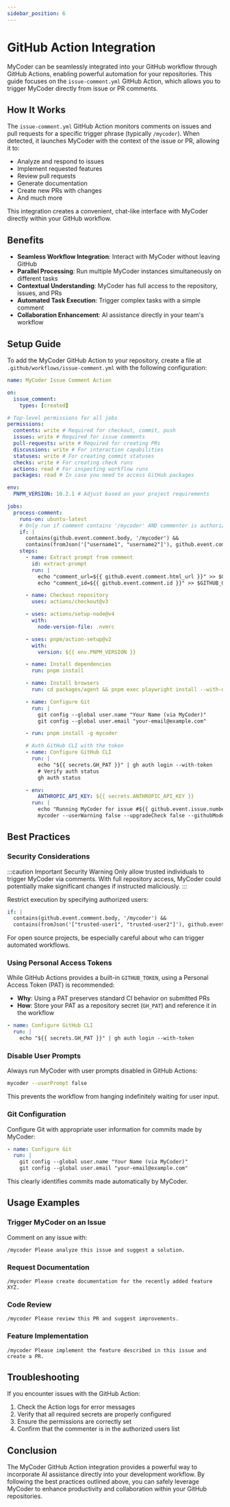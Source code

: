 ```yaml
---
sidebar_position: 6
---
```


# GitHub Action Integration

MyCoder can be seamlessly integrated into your GitHub workflow through GitHub Actions, enabling powerful automation for your repositories. This guide focuses on the `issue-comment.yml` GitHub Action, which allows you to trigger MyCoder directly from issue or PR comments.

## How It Works

The `issue-comment.yml` GitHub Action monitors comments on issues and pull requests for a specific trigger phrase (typically `/mycoder`). When detected, it launches MyCoder with the context of the issue or PR, allowing it to:

- Analyze and respond to issues
- Implement requested features
- Review pull requests
- Generate documentation
- Create new PRs with changes
- And much more

This integration creates a convenient, chat-like interface with MyCoder directly within your GitHub workflow.

## Benefits

- **Seamless Workflow Integration**: Interact with MyCoder without leaving GitHub
- **Parallel Processing**: Run multiple MyCoder instances simultaneously on different tasks
- **Contextual Understanding**: MyCoder has full access to the repository, issues, and PRs
- **Automated Task Execution**: Trigger complex tasks with a simple comment
- **Collaboration Enhancement**: AI assistance directly in your team's workflow

## Setup Guide

To add the MyCoder GitHub Action to your repository, create a file at `.github/workflows/issue-comment.yml` with the following configuration:

```yaml
name: MyCoder Issue Comment Action

on:
  issue_comment:
    types: [created]

# Top-level permissions for all jobs
permissions:
  contents: write # Required for checkout, commit, push
  issues: write # Required for issue comments
  pull-requests: write # Required for creating PRs
  discussions: write # For interaction capabilities
  statuses: write # For creating commit statuses
  checks: write # For creating check runs
  actions: read # For inspecting workflow runs
  packages: read # In case you need to access GitHub packages

env:
  PNPM_VERSION: 10.2.1 # Adjust based on your project requirements

jobs:
  process-comment:
    runs-on: ubuntu-latest
    # Only run if comment contains '/mycoder' AND commenter is authorized
    if: |
      contains(github.event.comment.body, '/mycoder') && 
      contains(fromJson('["username1", "username2"]'), github.event.comment.user.login)
    steps:
      - name: Extract prompt from comment
        id: extract-prompt
        run: |
          echo "comment_url=${{ github.event.comment.html_url }}" >> $GITHUB_OUTPUT
          echo "comment_id=${{ github.event.comment.id }}" >> $GITHUB_OUTPUT

      - name: Checkout repository
        uses: actions/checkout@v3

      - uses: actions/setup-node@v4
        with:
          node-version-file: .nvmrc

      - uses: pnpm/action-setup@v2
        with:
          version: ${{ env.PNPM_VERSION }}

      - name: Install dependencies
        run: pnpm install

      - name: Install browsers
        run: cd packages/agent && pnpm exec playwright install --with-deps chromium

      - name: Configure Git
        run: |
          git config --global user.name "Your Name (via MyCoder)"
          git config --global user.email "your-email@example.com"

      - run: pnpm install -g mycoder

      # Auth GitHub CLI with the token
      - name: Configure GitHub CLI
        run: |
          echo "${{ secrets.GH_PAT }}" | gh auth login --with-token
          # Verify auth status
          gh auth status

      - env:
          ANTHROPIC_API_KEY: ${{ secrets.ANTHROPIC_API_KEY }}
        run: |
          echo "Running MyCoder for issue #${{ github.event.issue.number }}"
          mycoder --userWarning false --upgradeCheck false --githubMode true --userPrompt false "On issue #${{ github.event.issue.number }} in comment ${{ steps.extract-prompt.outputs.comment_url }} the user invoked the mycoder CLI via /mycoder. Can you try to do what they requested or if it is unclear, respond with a comment to that effect to encourage them to be more clear."
```

## Best Practices

### Security Considerations

:::caution Important Security Warning
Only allow trusted individuals to trigger MyCoder via comments. With full repository access, MyCoder could potentially make significant changes if instructed maliciously.
:::

Restrict execution by specifying authorized users:

```yaml
if: |
  contains(github.event.comment.body, '/mycoder') && 
  contains(fromJson('["trusted-user1", "trusted-user2"]'), github.event.comment.user.login)
```

For open source projects, be especially careful about who can trigger automated workflows.

### Using Personal Access Tokens

While GitHub Actions provides a built-in `GITHUB_TOKEN`, using a Personal Access Token (PAT) is recommended:

- **Why**: Using a PAT preserves standard CI behavior on submitted PRs
- **How**: Store your PAT as a repository secret (`GH_PAT`) and reference it in the workflow

```yaml
- name: Configure GitHub CLI
  run: |
    echo "${{ secrets.GH_PAT }}" | gh auth login --with-token
```

### Disable User Prompts

Always run MyCoder with user prompts disabled in GitHub Actions:

```bash
mycoder --userPrompt false
```

This prevents the workflow from hanging indefinitely waiting for user input.

### Git Configuration

Configure Git with appropriate user information for commits made by MyCoder:

```yaml
- name: Configure Git
  run: |
    git config --global user.name "Your Name (via MyCoder)"
    git config --global user.email "your-email@example.com"
```

This clearly identifies commits made automatically by MyCoder.

## Usage Examples

### Trigger MyCoder on an Issue

Comment on any issue with:

```
/mycoder Please analyze this issue and suggest a solution.
```

### Request Documentation

```
/mycoder Please create documentation for the recently added feature XYZ.
```

### Code Review

```
/mycoder Please review this PR and suggest improvements.
```

### Feature Implementation

```
/mycoder Please implement the feature described in this issue and create a PR.
```

## Troubleshooting

If you encounter issues with the GitHub Action:

1. Check the Action logs for error messages
2. Verify that all required secrets are properly configured
3. Ensure the permissions are correctly set
4. Confirm that the commenter is in the authorized users list

## Conclusion

The MyCoder GitHub Action integration provides a powerful way to incorporate AI assistance directly into your development workflow. By following the best practices outlined above, you can safely leverage MyCoder to enhance productivity and collaboration within your GitHub repositories.
